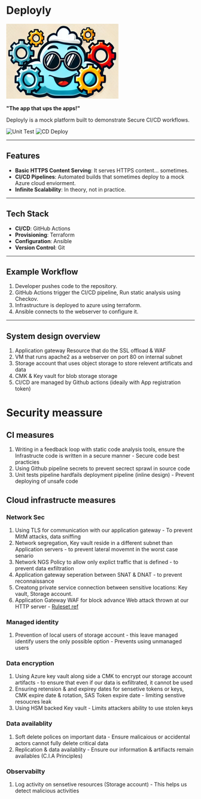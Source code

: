 # Deployly 

<img src="./assets/logo.png" alt="Deployly" width="300" height="200">

**"The app that ups the apps!"**

Deployly is a mock platform built to demonstrate Secure CI/CD workflows.

![Unit Test](https://github.com/bluedotiya/Deployly/actions/workflows/tf-unit-tests.yml/badge.svg)
![CD Deploy](https://github.com/bluedotiya/Deployly/actions/workflows/tf-plan-apply.yml/badge.svg)



---

## Features

- **Basic HTTPS Content Serving**: It serves HTTPS content... sometimes.
- **CI/CD Pipelines**: Automated builds that sometimes deploy to a mock Azure cloud enviorment.
- **Infinite Scalability**: In theory, not in practice.

---

## Tech Stack

- **CI/CD**: GitHub Actions
- **Provisioning**: Terraform
- **Configuration**: Ansible
- **Version Control**: Git

---

## Example Workflow

1. Developer pushes code to the repository.
2. GitHub Actions trigger the CI/CD pipeline, Run static analysis using Checkov.
3. Infrastructure is deployed to azure using terraform.
4. Ansible connects to the webserver to configure it.

---

## System design overview

1. Application gateway Resource that do the SSL offload & WAF
2. VM that runs apache2 as a webserver on port 80 on internal subnet
3. Storage account that uses object storage to store relevent artificats and data
4. CMK & Key vault for blob storage storage
5. CI/CD are managed by Github actions (ideaily with App registration token)

# Security meassure

## CI measures
1.  Writing in a feedback loop with static code analysis tools, ensure the Infrastructe code is written in a secure manner - Secure code best practicies
2.  Using Github pipeline secrets to prevent secrect sprawl in source code 
3.  Unit tests pipeline hardfails deployment pipeline (inline design) - Prevent deploying of unsafe code

## Cloud infrastructe measures

### Network Sec
1.  Using TLS for communication with our application gateway - To prevent MitM attacks, data sniffing
2.  Network segregation, Key vault reside in a different subnet than Application servers - to prevent lateral movemnt in the worst case senario
3.  Network NGS Policy to allow only explict traffic that is defined - to prevent data exfiltration 
4.  Application gateway seperation between SNAT & DNAT - to prevent reconnaissance
5.  Creatong private service connection between sensitive locations: Key vault, Storage account.
6.  Application Gateway WAF for block advance Web attack thrown at our HTTP server - [Ruleset ref](https://learn.microsoft.com/en-us/azure/web-application-firewall/ag/application-gateway-crs-rulegroups-rules?tabs=owasp32#owasp32)

### Managed identity
1.  Prevention of local users of storage account - this leave managed identify users the only possible option - Prevents using unmanaged users

### Data encryption
1.  Using Azure key vault along side a CMK to encrypt our storage account artifacts - to ensure that even if our data is exfiltrated, it cannot be used
2.  Ensuring retension & and expirey dates for sensetive tokens or keys, CMK expire date & rotation, SAS Token expire date - limiting senstive resoucres leak
3.  Using HSM backed Key vault - Limits attackers ability to use stolen keys

### Data availablity 
1. Soft delete polices on important data - Ensure malicaious or accidental actors cannot fully delete critical data
2. Replication & data availablity - Ensure our information & artifiacts remain availables (C.I.A Principles)

### Observabilty
1. Log activity on sensetive resources (Storage account) - This helps us detect malicious activities

